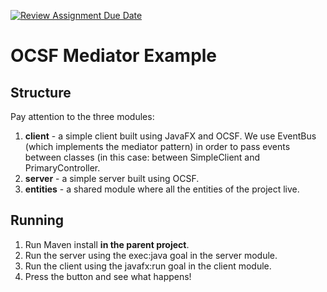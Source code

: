 [![Review Assignment Due Date](https://classroom.github.com/assets/deadline-readme-button-22041afd0340ce965d47ae6ef1cefeee28c7c493a6346c4f15d667ab976d596c.svg)](https://classroom.github.com/a/_awnA8HA)
# OCSF Mediator Example

## Structure
Pay attention to the three modules:
1. **client** - a simple client built using JavaFX and OCSF. We use EventBus (which implements the mediator pattern) in order to pass events between classes (in this case: between SimpleClient and PrimaryController.
2. **server** - a simple server built using OCSF.
3. **entities** - a shared module where all the entities of the project live.

## Running
1. Run Maven install **in the parent project**.
2. Run the server using the exec:java goal in the server module.
3. Run the client using the javafx:run goal in the client module.
4. Press the button and see what happens!